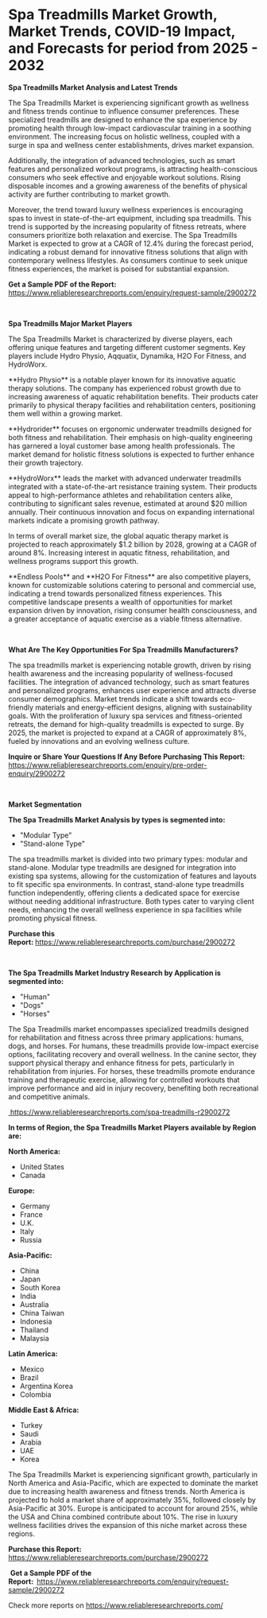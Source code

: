 <p><h1>Spa Treadmills Market Growth, Market Trends, COVID-19 Impact, and Forecasts for period from 2025 - 2032</h1></p><p><strong>Spa Treadmills Market Analysis and Latest Trends</strong></p>
<p><p>The Spa Treadmills Market is experiencing significant growth as wellness and fitness trends continue to influence consumer preferences. These specialized treadmills are designed to enhance the spa experience by promoting health through low-impact cardiovascular training in a soothing environment. The increasing focus on holistic wellness, coupled with a surge in spa and wellness center establishments, drives market expansion. </p><p>Additionally, the integration of advanced technologies, such as smart features and personalized workout programs, is attracting health-conscious consumers who seek effective and enjoyable workout solutions. Rising disposable incomes and a growing awareness of the benefits of physical activity are further contributing to market growth. </p><p>Moreover, the trend toward luxury wellness experiences is encouraging spas to invest in state-of-the-art equipment, including spa treadmills. This trend is supported by the increasing popularity of fitness retreats, where consumers prioritize both relaxation and exercise. The Spa Treadmills Market is expected to grow at a CAGR of 12.4% during the forecast period, indicating a robust demand for innovative fitness solutions that align with contemporary wellness lifestyles. As consumers continue to seek unique fitness experiences, the market is poised for substantial expansion.</p></p>
<p><strong>Get a Sample PDF of the Report:&nbsp;</strong> <a href="https://www.reliableresearchreports.com/enquiry/request-sample/2900272?utm_campaign=3585&utm_medium=2&utm_source=Github&utm_content=ia&utm_term=16032025&utm_id=spa-treadmills">https://www.reliableresearchreports.com/enquiry/request-sample/2900272</a></p>
<p>&nbsp;</p>
<p><strong>Spa Treadmills Major Market Players</strong></p>
<p><p>The Spa Treadmills Market is characterized by diverse players, each offering unique features and targeting different customer segments. Key players include Hydro Physio, Aqquatix, Dynamika, H2O For Fitness, and HydroWorx. </p><p>**Hydro Physio** is a notable player known for its innovative aquatic therapy solutions. The company has experienced robust growth due to increasing awareness of aquatic rehabilitation benefits. Their products cater primarily to physical therapy facilities and rehabilitation centers, positioning them well within a growing market.</p><p>**Hydrorider** focuses on ergonomic underwater treadmills designed for both fitness and rehabilitation. Their emphasis on high-quality engineering has garnered a loyal customer base among health professionals. The market demand for holistic fitness solutions is expected to further enhance their growth trajectory.</p><p>**HydroWorx** leads the market with advanced underwater treadmills integrated with a state-of-the-art resistance training system. Their products appeal to high-performance athletes and rehabilitation centers alike, contributing to significant sales revenue, estimated at around $20 million annually. Their continuous innovation and focus on expanding international markets indicate a promising growth pathway.</p><p>In terms of overall market size, the global aquatic therapy market is projected to reach approximately $1.2 billion by 2028, growing at a CAGR of around 8%. Increasing interest in aquatic fitness, rehabilitation, and wellness programs support this growth.</p><p>**Endless Pools** and **H2O For Fitness** are also competitive players, known for customizable solutions catering to personal and commercial use, indicating a trend towards personalized fitness experiences. This competitive landscape presents a wealth of opportunities for market expansion driven by innovation, rising consumer health consciousness, and a greater acceptance of aquatic exercise as a viable fitness alternative.</p></p>
<p>&nbsp;</p>
<p><strong>What Are The Key Opportunities For Spa Treadmills Manufacturers?</strong></p>
<p><p>The spa treadmills market is experiencing notable growth, driven by rising health awareness and the increasing popularity of wellness-focused facilities. The integration of advanced technology, such as smart features and personalized programs, enhances user experience and attracts diverse consumer demographics. Market trends indicate a shift towards eco-friendly materials and energy-efficient designs, aligning with sustainability goals. With the proliferation of luxury spa services and fitness-oriented retreats, the demand for high-quality treadmills is expected to surge. By 2025, the market is projected to expand at a CAGR of approximately 8%, fueled by innovations and an evolving wellness culture.</p></p>
<p><strong>Inquire or Share Your Questions If Any Before Purchasing This Report:</strong> <a href="https://www.reliableresearchreports.com/enquiry/pre-order-enquiry/2900272?utm_campaign=3585&utm_medium=2&utm_source=Github&utm_content=ia&utm_term=16032025&utm_id=spa-treadmills">https://www.reliableresearchreports.com/enquiry/pre-order-enquiry/2900272</a></p>
<p>&nbsp;</p>
<p><strong>Market Segmentation</strong></p>
<p><strong>The Spa Treadmills Market Analysis by types is segmented into:</strong></p>
<p><ul><li>"Modular Type"</li><li>"Stand-alone Type"</li></ul></p>
<p><p>The spa treadmills market is divided into two primary types: modular and stand-alone. Modular type treadmills are designed for integration into existing spa systems, allowing for the customization of features and layouts to fit specific spa environments. In contrast, stand-alone type treadmills function independently, offering clients a dedicated space for exercise without needing additional infrastructure. Both types cater to varying client needs, enhancing the overall wellness experience in spa facilities while promoting physical fitness.</p></p>
<p><strong>Purchase this Report:&nbsp;</strong><a href="https://www.reliableresearchreports.com/purchase/2900272?utm_campaign=3585&utm_medium=2&utm_source=Github&utm_content=ia&utm_term=16032025&utm_id=spa-treadmills">https://www.reliableresearchreports.com/purchase/2900272</a></p>
<p>&nbsp;</p>
<p><strong>The Spa Treadmills Market Industry Research by Application is segmented into:</strong></p>
<p><ul><li>"Human"</li><li>"Dogs"</li><li>"Horses"</li></ul></p>
<p><p>The Spa Treadmills market encompasses specialized treadmills designed for rehabilitation and fitness across three primary applications: humans, dogs, and horses. For humans, these treadmills provide low-impact exercise options, facilitating recovery and overall wellness. In the canine sector, they support physical therapy and enhance fitness for pets, particularly in rehabilitation from injuries. For horses, these treadmills promote endurance training and therapeutic exercise, allowing for controlled workouts that improve performance and aid in injury recovery, benefiting both recreational and competitive animals.</p></p>
<p><a href="https://www.reliableresearchreports.com/spa-treadmills-r2900272?utm_campaign=3585&utm_medium=2&utm_source=Github&utm_content=ia&utm_term=16032025&utm_id=spa-treadmills">&nbsp;https://www.reliableresearchreports.com/spa-treadmills-r2900272</a></p>
<p><strong>In terms of Region, the Spa Treadmills Market Players available by Region are:</strong></p>
<p>
    <p> <strong> North America: </strong>
        <ul>
            <li>United States</li>
            <li>Canada</li>
        </ul>
        </p> 
    <p> <strong> Europe: </strong>
        <ul>
            <li>Germany</li>
            <li>France</li>
            <li>U.K.</li>
            <li>Italy</li>
            <li>Russia</li>
        </ul>
        </p> 
    <p> <strong> Asia-Pacific: </strong>
        <ul>
            <li>China</li>
            <li>Japan</li>
            <li>South Korea</li>
            <li>India</li>
            <li>Australia</li>
            <li>China Taiwan</li>
            <li>Indonesia</li>
            <li>Thailand</li>
            <li>Malaysia</li>
        </ul>
        </p> 
    <p> <strong> Latin America: </strong>
        <ul>
            <li>Mexico</li>
            <li>Brazil</li>
            <li>Argentina Korea</li>
            <li>Colombia</li>
        </ul>
        </p> 
    <p> <strong> Middle East & Africa: </strong>
        <ul>
            <li>Turkey</li>
            <li>Saudi</li>
            <li>Arabia</li>
            <li>UAE</li>
            <li>Korea</li>
        </ul>
    </p>
    </p>
<p><p>The Spa Treadmills Market is experiencing significant growth, particularly in North America and Asia-Pacific, which are expected to dominate the market due to increasing health awareness and fitness trends. North America is projected to hold a market share of approximately 35%, followed closely by Asia-Pacific at 30%. Europe is anticipated to account for around 25%, while the USA and China combined contribute about 10%. The rise in luxury wellness facilities drives the expansion of this niche market across these regions.</p></p>
<p><strong>Purchase this Report: </strong><a href="https://www.reliableresearchreports.com/purchase/2900272?utm_campaign=3585&utm_medium=2&utm_source=Github&utm_content=ia&utm_term=16032025&utm_id=spa-treadmills">https://www.reliableresearchreports.com/purchase/2900272</a></p>
<p>&nbsp;<strong>Get a Sample PDF of the Report:&nbsp;&nbsp;</strong><a href="https://www.reliableresearchreports.com/enquiry/request-sample/2900272?utm_campaign=3585&utm_medium=2&utm_source=Github&utm_content=ia&utm_term=16032025&utm_id=spa-treadmills">https://www.reliableresearchreports.com/enquiry/request-sample/2900272</a></p>
<p><strong></strong></p>
<p>Check more reports on <a href="https://www.reliableresearchreports.com/?utm_campaign=3585&utm_medium=2&utm_source=Github&utm_content=ia&utm_term=16032025&utm_id=spa-treadmills">https://www.reliableresearchreports.com/</a></p>